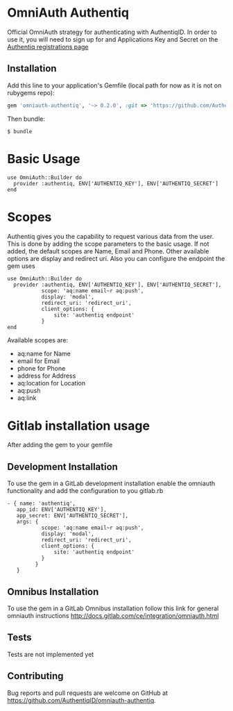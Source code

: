 # OmniAuth Authentiq

Official OmniAuth strategy for authenticating with AuthentiqID.
In order to use it, you will need to sign up for and Applications Key and Secret on the [Authentiq registrations page](https://www.authentiq.com/register/)

## Installation

Add this line to your application's Gemfile (local path for now as it is not on rubygems repo):

```ruby
gem 'omniauth-authentiq', '~> 0.2.0', :git => 'https://github.com/AuthentiqID/omniauth-authentiq.git'
```

Then bundle:

    $ bundle

# Basic Usage
```
use OmniAuth::Builder do
  provider :authentiq, ENV['AUTHENTIQ_KEY'], ENV['AUTHENTIQ_SECRET']
end
```

# Scopes
Authentiq gives you the capability to request various data from the user. This is done by adding the scope parameters to the basic usage.
If not added, the default scopes are Name, Email and Phone. Other available options are display and redirect uri. Also you can configure the endpoint the gem uses
```
use OmniAuth::Builder do
  provider :authentiq, ENV['AUTHENTIQ_KEY'], ENV['AUTHENTIQ_SECRET'], 
           scope: 'aq:name email~r aq:push',
           display: 'modal',
           redirect_uri: 'redirect_uri',
           client_options: {
               site: 'authentiq endpoint'
           }
end
```

Available scopes are: 
- aq:name for Name
- email for Email
- phone for Phone
- address for Address
- aq:location for Location
- aq:push
- aq:link 

# Gitlab installation usage
After adding the gem to your gemfile

## Development Installation
To use the gem in a GitLab development installation enable the omniauth functionality and add the configuration to you gitlab.rb
```
- { name: 'authentiq',
   app_id: ENV['AUTHENTIQ_KEY'],
   app_secret: ENV['AUTHENTIQ_SECRET'],
   args: { 
           scope: 'aq:name email~r aq:push',
           display: 'modal',
           redirect_uri: 'redirect_uri',
           client_options: {
               site: 'authentiq endpoint'
           }
         }
   }
```

## Omnibus Installation
To use the gem in a GitLab Omnibus installation follow this link for general omniauth instructions http://docs.gitlab.com/ce/integration/omniauth.html

## Tests
Tests are not implemented yet

## Contributing

Bug reports and pull requests are welcome on GitHub at https://github.com/AuthentiqID/omniauth-authentiq.

